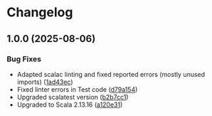 # Changelog

## 1.0.0 (2025-08-06)


### Bug Fixes

* Adapted scalac linting and fixed reported errors (mostly unused imports) ([1ad43ec](https://github.com/dnpm-dip/catalog-service/commit/1ad43ec2bf507d61f5ab3d6caebee698bb7937c2))
* Fixed linter errors in Test code ([d79a154](https://github.com/dnpm-dip/catalog-service/commit/d79a15451fce111dd3222cd4ba9ef8c4db7c1ad0))
* Upgraded scalatest version ([b2b7cc1](https://github.com/dnpm-dip/catalog-service/commit/b2b7cc1cd5d0914124496d7c87cce4f0592d9652))
* Upgraded to Scala 2.13.16 ([a120e31](https://github.com/dnpm-dip/catalog-service/commit/a120e316c689b077031811bc6fbde1f3bb1d88c0))

